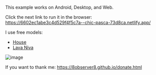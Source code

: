This example works on Android, Desktop, and Web.

Click the next link to run it in the browser: https://6602ec1abe3c4d529f4f5c7a--chic-pasca-73d8ca.netlify.app/

I use free models:
- [House](https://www.turbosquid.com/3d-models/old-house-obj-free/924635)
- [Lava Niva](https://sketchfab.com/3d-models/low-poly-lada-niva-b67df18b55ab497ba30cdbd6be7dee19)

![image](https://github.com/8Observer8/load-3d-models-dae-openglwindow-opengles2-qt6-cpp/assets/3908473/d57f8c7e-3f27-4d99-bf92-fe2502bd5ea5)

If you want to thank me: https://8observer8.github.io/donate.html
